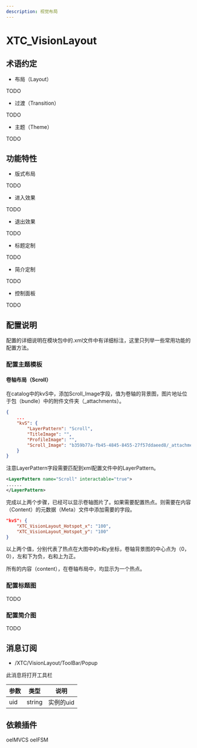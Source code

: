 ```yaml
---
description: 视觉布局
---
```


# XTC\_VisionLayout

## 术语约定

* 布局（Layout）

TODO

* 过渡（Transition）

TODO

* 主题（Theme）

TODO

## 功能特性

* 版式布局

TODO

* 进入效果

TODO

* 退出效果

TODO

* 标题定制

TODO

* 简介定制

TODO

* 控制面板

TODO



## 配置说明

配置的详细说明在模块包中的.xml文件中有详细标注，这里只列举一些常用功能的配置方法。

### 配置主题模板

#### 卷轴布局（Scroll）

在catalog中的kvS中，添加Scroll\_Image字段，值为卷轴的背景图，图片地址位于包（bundle）中的附件文件夹（\_attachments）。

```json
{
    ...
    "kvS": {
        "LayerPattern": "Scroll",
        "TitleImage": "",
        "ProfileImage": "",
        "Scroll_Image": "b359b77a-fb45-4845-8455-27f57ddaeed8/_attachments/scroll.jpg"
    }
}
```

注意LayerPattern字段需要匹配到xml配置文件中的LayerPattern。

```xml
<LayerPattern name="Scroll" interactable="true">
......
</LayerPattern>
```

完成以上两个步骤，已经可以显示卷轴图片了。如果需要配置热点。则需要在内容（Content）的元数据（Meta）文件中添加需要的字段。

```json
"kvS": {
    "XTC_VisionLayout_Hotspot_x": "100",
    "XTC_VisionLayout_Hotspot_y": "100"
}
```

以上两个值，分别代表了热点在大图中的x和y坐标，卷轴背景图的中心点为（0，0），左和下为负，右和上为正。

所有的内容（content），在卷轴布局中，均显示为一个热点。

### 配置标题图

TODO

### 配置简介图

TODO



## 消息订阅

* /XTC/VisionLayout/ToolBar/Popup

此消息将打开工具栏

| 参数  | 类型     | 说明     |
| --- | ------ | ------ |
| uid | string | 实例的uid |

## 依赖插件

oelMVCS
oelFSM

